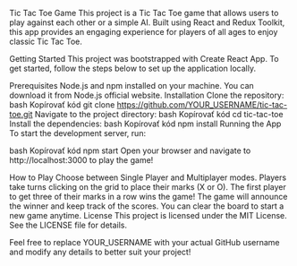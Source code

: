 Tic Tac Toe Game
This project is a Tic Tac Toe game that allows users to play against each other or a simple AI. Built using React and Redux Toolkit, this app provides an engaging experience for players of all ages to enjoy classic Tic Tac Toe.

Getting Started
This project was bootstrapped with Create React App. To get started, follow the steps below to set up the application locally.

Prerequisites
Node.js and npm installed on your machine. You can download it from Node.js official website.
Installation
Clone the repository:
bash
Kopírovať kód
git clone https://github.com/YOUR_USERNAME/tic-tac-toe.git
Navigate to the project directory:
bash
Kopírovať kód
cd tic-tac-toe
Install the dependencies:
bash
Kopírovať kód
npm install
Running the App
To start the development server, run:

bash
Kopírovať kód
npm start
Open your browser and navigate to http://localhost:3000 to play the game!

How to Play
Choose between Single Player and Multiplayer modes.
Players take turns clicking on the grid to place their marks (X or O).
The first player to get three of their marks in a row wins the game!
The game will announce the winner and keep track of the scores.
You can clear the board to start a new game anytime.
License
This project is licensed under the MIT License. See the LICENSE file for details.

Feel free to replace YOUR_USERNAME with your actual GitHub username and modify any details to better suit your project!
